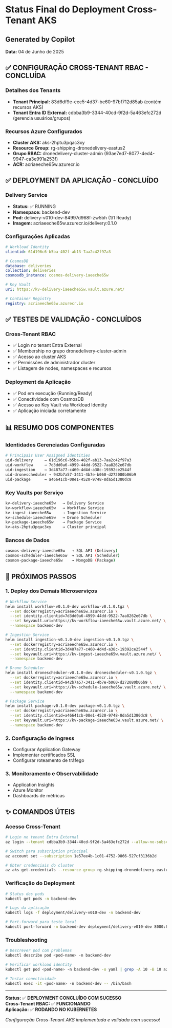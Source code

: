 # Status Final do Deployment Cross-Tenant AKS

## Generated by Copilot

**Data:** 04 de Junho de 2025

## ✅ CONFIGURAÇÃO CROSS-TENANT RBAC - CONCLUÍDA

### Detalhes dos Tenants

- **Tenant Principal:** 83d6df9e-eec5-4d37-be60-97bf712d85ab (contém recursos AKS)
- **Tenant Entra ID External:** cdbba3b9-3344-40cd-9f2d-5a463efc272d (gerencia usuários/grupos)

### Recursos Azure Configurados

- **Cluster AKS:** aks-2hptu3pqac3xy
- **Resource Group:** rg-shipping-dronedelivery-eastus2
- **Grupo RBAC:** dronedelivery-cluster-admin (93ae7ed7-8077-4ed4-9947-ca3e991a253f)
- **ACR:** acriaeeche65w.azurecr.io

## ✅ DEPLOYMENT DA APLICAÇÃO - CONCLUÍDO

### Delivery Service

- **Status:** ✅ RUNNING
- **Namespace:** backend-dev
- **Pod:** delivery-v010-dev-84997d968f-zw5bh (1/1 Ready)
- **Imagem:** acriaeeche65w.azurecr.io/delivery:0.1.0

### Configurações Aplicadas

```yaml
# Workload Identity
clientid: 61d196c6-b5ba-402f-ab13-7aa2c42f97a3

# CosmosDB
database: deliveries
collection: deliveries
cosmosdb_instance: cosmos-delivery-iaeeche65w

# Key Vault
uri: https://kv-delivery-iaeeche65w.vault.azure.net/

# Container Registry
registry: acriaeeche65w.azurecr.io
```

## ✅ TESTES DE VALIDAÇÃO - CONCLUÍDOS

### Cross-Tenant RBAC

- ✅ Login no tenant Entra External
- ✅ Membership no grupo dronedelivery-cluster-admin
- ✅ Acesso ao cluster AKS
- ✅ Permissões de administrador cluster
- ✅ Listagem de nodes, namespaces e recursos

### Deployment da Aplicação

- ✅ Pod em execução (Running/Ready)
- ✅ Conectividade com CosmosDB
- ✅ Acesso ao Key Vault via Workload Identity
- ✅ Aplicação iniciada corretamente

## 📊 RESUMO DOS COMPONENTES

### Identidades Gerenciadas Configuradas

```bash
# Principais User Assigned Identities
uid-delivery     → 61d196c6-b5ba-402f-ab13-7aa2c42f97a3
uid-workflow     → 7d3dd0a6-4999-44dd-9522-7aa8262e67db
uid-ingestion    → 3d487a77-c460-4d4d-a38c-19392ce2544f
uid-dronescheduler → 942b7a57-3411-4b7e-b060-d272080b06b9
uid-package      → a46641cb-08e1-4520-9748-8da5d1380dc8
```

### Key Vaults por Serviço

```bash
kv-delivery-iaeeche65w   → Delivery Service
kv-workflow-iaeeche65w   → Workflow Service
kv-ingest-iaeeche65w     → Ingestion Service
kv-schedule-iaeeche65w   → Drone Scheduler
kv-package-iaeeche65w    → Package Service
kv-aks-2hptu3pqac3xy     → Cluster principal
```

### Bancos de Dados

```bash
cosmos-delivery-iaeeche65w   → SQL API (Delivery)
cosmos-scheduler-iaeeche65w  → SQL API (Scheduler)
cosmon-package-iaeeche65w    → MongoDB (Package)
```

## 🎯 PRÓXIMOS PASSOS

### 1. Deploy dos Demais Microserviços

```bash
# Workflow Service
helm install workflow-v0.1.0-dev workflow-v0.1.0.tgz \
  --set dockerregistry=acriaeeche65w.azurecr.io \
  --set identity.clientid=7d3dd0a6-4999-44dd-9522-7aa8262e67db \
  --set keyvault.uri=https://kv-workflow-iaeeche65w.vault.azure.net/ \
  --namespace backend-dev

# Ingestion Service
helm install ingestion-v0.1.0-dev ingestion-v0.1.0.tgz \
  --set dockerregistry=acriaeeche65w.azurecr.io \
  --set identity.clientid=3d487a77-c460-4d4d-a38c-19392ce2544f \
  --set keyvault.uri=https://kv-ingest-iaeeche65w.vault.azure.net/ \
  --namespace backend-dev

# Drone Scheduler
helm install dronescheduler-v0.1.0-dev dronescheduler-v0.1.0.tgz \
  --set dockerregistry=acriaeeche65w.azurecr.io \
  --set identity.clientid=942b7a57-3411-4b7e-b060-d272080b06b9 \
  --set keyvault.uri=https://kv-schedule-iaeeche65w.vault.azure.net/ \
  --namespace backend-dev

# Package Service
helm install package-v0.1.0-dev package-v0.1.0.tgz \
  --set dockerregistry=acriaeeche65w.azurecr.io \
  --set identity.clientid=a46641cb-08e1-4520-9748-8da5d1380dc8 \
  --set keyvault.uri=https://kv-package-iaeeche65w.vault.azure.net/ \
  --namespace backend-dev
```

### 2. Configuração de Ingress

- Configurar Application Gateway
- Implementar certificados SSL
- Configurar roteamento de tráfego

### 3. Monitoramento e Observabilidade

- Application Insights
- Azure Monitor
- Dashboards de métricas

## ✨ COMANDOS ÚTEIS

### Acesso Cross-Tenant

```bash
# Login no tenant Entra External
az login --tenant cdbba3b9-3344-40cd-9f2d-5a463efc272d --allow-no-subscriptions

# Switch para subscription principal
az account set --subscription 1e57ee4b-1c01-4752-9866-527cf3136b2d

# Obter credenciais do cluster
az aks get-credentials --resource-group rg-shipping-dronedelivery-eastus2 --name aks-2hptu3pqac3xy
```

### Verificação do Deployment

```bash
# Status dos pods
kubectl get pods -n backend-dev

# Logs da aplicação
kubectl logs -f deployment/delivery-v010-dev -n backend-dev

# Port-forward para teste local
kubectl port-forward -n backend-dev deployment/delivery-v010-dev 8080:8080
```

### Troubleshooting

```bash
# Descrever pod com problemas
kubectl describe pod <pod-name> -n backend-dev

# Verificar workload identity
kubectl get pod <pod-name> -n backend-dev -o yaml | grep -A 10 -B 10 azure

# Testar conectividade
kubectl exec -it <pod-name> -n backend-dev -- /bin/bash
```

---

**Status:** ✅ **DEPLOYMENT CONCLUÍDO COM SUCESSO**  
**Cross-Tenant RBAC:** ✅ **FUNCIONANDO**  
**Aplicação:** ✅ **RODANDO NO KUBERNETES**

_Configuração Cross-Tenant AKS implementada e validada com sucesso!_
